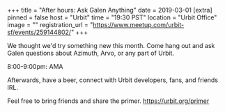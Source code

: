 +++
title = "After hours: Ask Galen Anything"
date = 2019-03-01
[extra]
pinned = false
host = "Urbit"
time = "19:30 PST"
location = "Urbit Office"
image = ""
registration_url = "https://www.meetup.com/urbit-sf/events/259144802/"
+++

We thought we'd try something new this month. Come hang out and ask Galen questions about Azimuth, Arvo, or any part of Urbit.

8:00-9:00pm: AMA

Afterwards, have a beer, connect with Urbit developers, fans, and friends IRL.

Feel free to bring friends and share the primer. <a href="https://urbit.org/primer" class="linkified">https://urbit.org/primer</a> 
